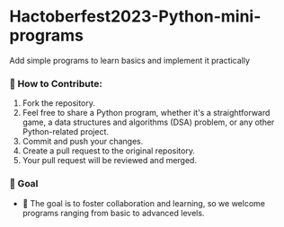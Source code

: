 # Hactoberfest2023-Python-mini-programs
Add simple programs to learn basics and implement it practically

 ### 🌟 How to Contribute:
1. Fork the repository.
2. Feel free to share a Python program, whether it's a straightforward game, a data structures and algorithms (DSA) problem, or any other Python-related project.
3. Commit and push your changes.
4. Create a pull request to the original repository.
5. Your pull request will be reviewed and merged.

### 🎯 Goal
- 🌱 The goal is to foster collaboration and learning, so we welcome programs ranging from basic to advanced levels.
